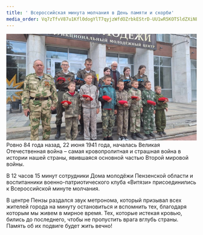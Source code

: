 ```yaml
---
title: ' Всероссийская минута молчания в День памяти и скорби'
media_order: Vq7zTfvV87u1Kfl0dogYlT7qyjzWfdOZrbkEStrD-UU1wR5KOTSldZXiNEis15JMCTwH8oTfTM1uyV9PXYDk-Kk4.jpg
---
```


![Vq7zTfvV87u1Kfl0dogYlT7qyjzWfdOZrbkEStrD-UU1wR5KOTSldZXiNEis15JMCTwH8oTfTM1uyV9PXYDk-Kk4](Vq7zTfvV87u1Kfl0dogYlT7qyjzWfdOZrbkEStrD-UU1wR5KOTSldZXiNEis15JMCTwH8oTfTM1uyV9PXYDk-Kk4.jpg "Vq7zTfvV87u1Kfl0dogYlT7qyjzWfdOZrbkEStrD-UU1wR5KOTSldZXiNEis15JMCTwH8oTfTM1uyV9PXYDk-Kk4")Ровно 84 года назад, 22 июня 1941 года, началась Великая Отечественная война – самая кровопролитная и страшная война в истории нашей страны, явившаяся основной частью Второй мировой войны.

В 12 часов 15 минут сотрудники Дома молодёжи Пензенской области и воспитанники военно-патриотического клуба «Витязи» присоединились к Всероссийской минуте молчания.

В центре Пензы раздался звук метронома, который призывал всех жителей города на минуту остановиться и вспомнить тех, благодаря которым мы живем в мирное время. Тех, которые истекая кровью, бились до последнего, чтобы не пропустить врага вглубь страны. Память об их подвиге будет жить вечно!

